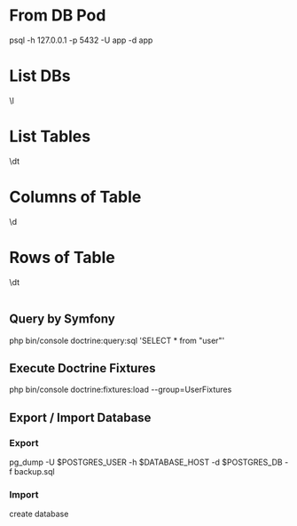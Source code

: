 
# From DB Pod
psql -h 127.0.0.1 -p 5432 -U app -d app


# List DBs
\l


# List Tables
\dt


# Columns of Table
\d <table>

# Rows of Table
\dt <table>

## Query by Symfony
php bin/console doctrine:query:sql 'SELECT * from "user"'

## Execute Doctrine Fixtures
php bin/console doctrine:fixtures:load --group=UserFixtures




## Export / Import Database

### Export 
pg_dump -U $POSTGRES_USER -h $DATABASE_HOST -d $POSTGRES_DB -f backup.sql


### Import
create database